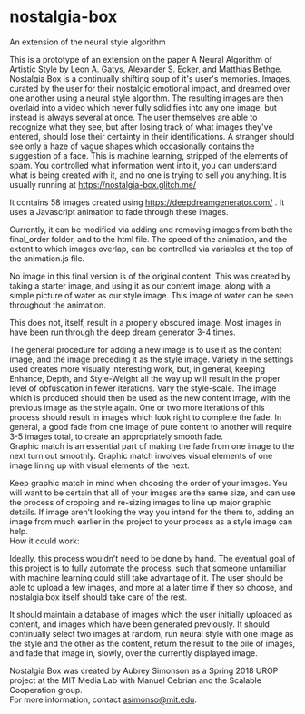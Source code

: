 # nostalgia-box
An extension of the neural style algorithm

This is a prototype of an extension on the paper A Neural Algorithm of Artistic Style by Leon A. Gatys, Alexander S. Ecker, and Matthias Bethge.  Nostalgia Box is a continually shifting soup of it's user's memories.  Images, curated by the user for their nostalgic emotional impact, and dreamed over one another using a neural style algorithm.  The resulting images are then overlaid into a video which never fully solidifies into any one image, but instead is always several at once.  The user themselves are able to recognize what they see, but after losing track of what images they've entered, should lose their certainty in their identifications.  A stranger should see only a haze of vague shapes which occasionally contains the suggestion of a face.  This is machine learning, stripped of the elements of spam.  You controlled what information went into it, you can understand what is being created with it, and no one is trying to sell you anything.  It is usually running at https://nostalgia-box.glitch.me/

It contains 58 images created using https://deepdreamgenerator.com/ .  It uses a Javascript animation to fade through these images.    

Currently, it can be modified via adding and removing images from both the final_order folder, and to the html file.  The speed of the animation, and the extent to which images overlap, can be controlled via variables at the top of the animation.js file.  

No image in this final version is of the original content.  This was created by taking a starter image, and using it as our content image, along with a simple picture of water as our style image.  This image of water can be seen throughout the animation.

This does not, itself, result in a properly obscured image.  Most images in have been run through the deep dream generator 3-4 times.  

The general procedure for adding a new image is to use it as the content image, and the image preceding it as the style image.  Variety in the settings used creates more visually interesting work, but, in general, keeping Enhance, Depth, and Style-Weight all the way up will result in the proper level of obfuscation in fewer iterations.  Vary the style-scale.  The image which is produced should then be used as the new content image, with the previous image as the style again.  One or two more iterations of this process should result in images which look right to complete the fade.  In general, a good fade from one image of pure content to another will require 3-5 images total, to create an appropriately smooth fade.  
Graphic match is an essential part of making the fade from one image to the next turn out smoothly.  Graphic match involves visual elements of one image lining up with visual elements of the next.  

Keep graphic match in mind when choosing the order of your images.  You will want to be certain that all of your images are the same size, and can use the process of cropping and re-sizing images to line up major graphic details.  If image aren’t looking the way you intend for the them to, adding an image from much earlier in the project to your process as a style image can help.  
How it could work:

Ideally, this process wouldn’t need to be done by hand.  The eventual goal of this project is to fully automate the process, such that someone unfamiliar with machine learning could still take advantage of it.   The user should be able to upload a few images, and more at a later time if they so choose, and nostalgia box itself should take care of the rest.

It should maintain a database of images which the user initially uploaded as content, and images which have been generated previously.  It should continually select two images at random, run neural style with one image as the style and the other as the content, return the result to the pile of images, and fade that image in, slowly, over the currently displayed image. 

Nostalgia Box was created by Aubrey Simonson  as a Spring 2018 UROP project 
at the MIT Media Lab with Manuel Cebrian and the Scalable Cooperation group.  
For more information, contact asimonso@mit.edu.
